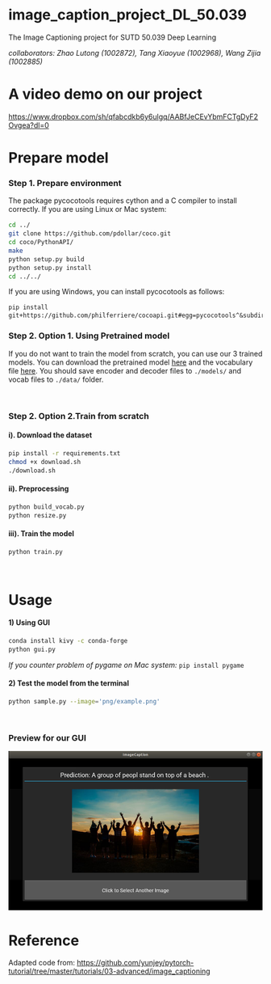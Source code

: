 # image_caption_project_DL_50.039
The Image Captioning project for SUTD 50.039 Deep Learning
<br>

*collaborators: Zhao Lutong (1002872), Tang Xiaoyue (1002968), Wang Zijia (1002885)*

# A video demo on our project
https://www.dropbox.com/sh/qfabcdkb6y6ulgq/AABfJeCEvYbmFCTgDyF2Ovgea?dl=0


# Prepare model

### Step 1. Prepare environment 
The package pycocotools requires cython and a C compiler to install correctly.
If you are using Linux or Mac system:
```bash
cd ../
git clone https://github.com/pdollar/coco.git
cd coco/PythonAPI/
make
python setup.py build
python setup.py install
cd ../../
```

If you are using Windows, you can install pycocotools as follows:

```
pip install git+https://github.com/philferriere/cocoapi.git#egg=pycocotools^&subdirectory=PythonAPI
```

### Step 2. Option 1. Using Pretrained model
If you do not want to train the model from scratch, you can use our 3 trained models. You can download the pretrained model [here](https://sutdapac-my.sharepoint.com/personal/lutong_zhao_mymail_sutd_edu_sg/_layouts/15/onedrive.aspx?id=%2Fpersonal%2Flutong%5Fzhao%5Fmymail%5Fsutd%5Fedu%5Fsg%2FDocuments%2FDL%5FProject%2Fmodels&originalPath=aHR0cHM6Ly9zdXRkYXBhYy1teS5zaGFyZXBvaW50LmNvbS86ZjovZy9wZXJzb25hbC9sdXRvbmdfemhhb19teW1haWxfc3V0ZF9lZHVfc2cvRW9oMS1PTEZjN1pHcDBlQnV0Zk9VZVFCTDhfbDN0bzRCTGlVd0NkNDhhYjdJQT9ydGltZT15ZWhGN3dMcTEwZw) and the vocabulary file [here](https://sutdapac-my.sharepoint.com/personal/lutong_zhao_mymail_sutd_edu_sg/_layouts/15/onedrive.aspx?id=%2Fpersonal%2Flutong%5Fzhao%5Fmymail%5Fsutd%5Fedu%5Fsg%2FDocuments%2FDL%5FProject%2Fvocabs&originalPath=aHR0cHM6Ly9zdXRkYXBhYy1teS5zaGFyZXBvaW50LmNvbS86ZjovZy9wZXJzb25hbC9sdXRvbmdfemhhb19teW1haWxfc3V0ZF9lZHVfc2cvRXBTY2VYbThfdzVEZ0lnY29BMHRjN3NCYmE5c0xSWkVjX2k1djFJYnhudGpiZz9ydGltZT04Z0V5LXdMcTEwZw). You should save encoder and decoder files to `./models/` and vocab files to `./data/` folder.



<br>

### Step 2.  Option 2.Train from scratch

#### i). Download the dataset

```bash
pip install -r requirements.txt
chmod +x download.sh
./download.sh
```

#### ii). Preprocessing

```bash
python build_vocab.py   
python resize.py
```

#### iii). Train the model

```bash
python train.py    
```
<br>

# Usage 

#### 1) Using GUI
```bash
conda install kivy -c conda-forge  
python gui.py 
```
*If you counter problem of pygame on Mac system:*
    ```
    pip install pygame
    ``` 

#### 2) Test the model from the terminal

```bash
python sample.py --image='png/example.png'
```
<br>

###  Preview for our GUI
![Preview](png/group_people.png)



# Reference 
Adapted code from:
https://github.com/yunjey/pytorch-tutorial/tree/master/tutorials/03-advanced/image_captioning
